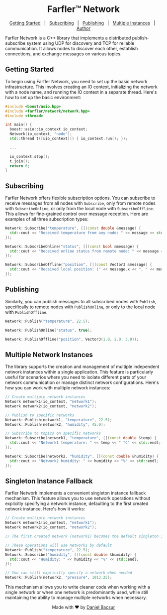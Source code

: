 <h1 align="center">Farfler&trade; Network</h1>

<p align="center">
  <a href="#getting-started">Getting Started</a> &#xa0; | &#xa0;
  <a href="#subscribing">Subscribing</a> &#xa0; | &#xa0;
  <a href="#publishing">Publishing</a> &#xa0; | &#xa0;
  <a href="#multiple-network-instances">Multiple Instances</a> &#xa0; | &#xa0;
  <a href="#author">Author</a>
</p>

Farfler Network is a C++ library that implements a distributed publish-subscribe system using UDP for discovery and TCP for reliable communication. It allows nodes to discover each other, establish connections, and exchange messages on various topics.

<h2 id="getting-started">Getting Started</h2>

To begin using Farfler Network, you need to set up the basic network infrastructure. This involves creating an IO context, initializing the network with a node name, and running the IO context in a separate thread. Here's how to set up the basic environment:

```cxx
#include <boost/asio.hpp>
#include <farfler/network/network.hpp>
#include <thread>

int main() {
  boost::asio::io_context io_context;
  Network(io_context, "node");
  std::thread t([&io_context]() { io_context.run(); });

  ...

  io_context.stop();
  t.join();
  return 0;
}
```

<h2 id="subscribing">Subscribing</h2>

Farfler Network offers flexible subscription options. You can subscribe to receive messages from all nodes with `Subscribe`, only from remote nodes with `SubscribeOnline`, or only from the local node with `SubscribeOffline`. This allows for fine-grained control over message reception. Here are examples of all three subscription types:

```cxx
Network::Subscribe("temperature", [](const double &message) {
  std::cout << "Received temperature from any node: " << message << std::endl;
});

Network::SubscribeOnline("status", [](const bool &message) {
  std::cout << "Received online status from remote node: " << message << std::endl;
});

Network::SubscribeOffline("position", [](const Vector3 &message) {
  std::cout << "Received local position: (" << message.x << ", " << message.y << ", " << message.z << ")" << std::endl;
});
```

<h2 id="publishing">Publishing</h2>

Similarly, you can publish messages to all subscribed nodes with `Publish`, specifically to remote nodes with `PublishOnline`, or only to the local node with `PublishOffline`.

```cxx
Network::Publish("temperature", 22.5);

Network::PublishOnline("status", true);

Network::PublishOffline("position", Vector3(1.0, 2.0, 3.0));
```

<h2 id="multiple-network-instances">Multiple Network Instances</h2>

The library supports the creation and management of multiple independent network instances within a single application. This feature is particularly useful for scenarios where you need to isolate different parts of your network communication or manage distinct network configurations. Here's how you can work with multiple network instances:

```cxx
// Create multiple network instances
Network network1(io_context, "network1");
Network network2(io_context, "network2");

// Publish to specific networks
Network::Publish(network1, "temperature", 22.5);
Network::Publish(network2, "humidity", 45.0);

// Subscribe to topics on specific networks
Network::Subscribe(network1, "temperature", [](const double &temp) {
  std::cout << "Network1 temperature: " << temp << " °C" << std::endl;
});

Network::Subscribe(network2, "humidity", [](const double &humidity) {
  std::cout << "Network2 humidity: " << humidity << "%" << std::endl;
});
```

<h2 id="singleton-instance-fallback">Singleton Instance Fallback</h2>

Farfler Network implements a convenient singleton instance fallback mechanism. This feature allows you to use network operations without explicitly specifying a network instance, defaulting to the first created network instance. Here's how it works:

```cxx
// Create multiple network instances
Network network1(io_context, "network1");
Network network2(io_context, "network2");

// The first created network (network1) becomes the default singleton instance

// These operations will use network1 by default
Network::Publish("temperature", 22.5);
Network::Subscribe("humidity", [](const double &humidity) {
  std::cout << "Humidity: " << humidity << "%" << std::endl;
});

// You can still explicitly specify a network when needed
Network::Publish(network2, "pressure", 1013.25);
```

This mechanism allows you to write cleaner code when working with a single network or when one network is predominantly used, while still maintaining the ability to manage multiple networks when necessary.


<p id="author" align="center">
  Made with ❤️ by <a href="https://github.com/danielbacsur" target="_blank">Daniel Bacsur</a>
</p>
